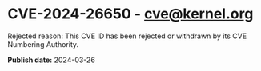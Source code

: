 # CVE-2024-26650 - cve@kernel.org

Rejected reason: This CVE ID has been rejected or withdrawn by its CVE Numbering Authority.

**Publish date:** 2024-03-26
